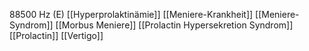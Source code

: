 88500 Hz (E)
[[Hyperprolaktinämie]]
[[Meniere-Krankheit]]
[[Meniere-Syndrom]]
[[Morbus Meniere]]
[[Prolactin Hypersekretion Syndrom]]
[[Prolactin]]
[[Vertigo]]